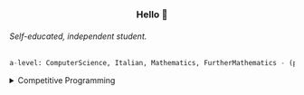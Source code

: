 <h3 align=center>Hello 👋</h3>

###### Self-educated, independent student.

```python
a-level: ComputerScience, Italian, Mathematics, FurtherMathematics - (pred: A*A*A*B)
```
<details>
  <summary>Competitive Programming</summary>

  <div align="center">
    <img src="https://leetcard.jacoblin.cool/pepperonii?sheets=https://gist.github.com/peperonnii/fff920929e880e88109c4af6d5f5efbd&theme=nord&font=Rubik&border=2&radius=6&height=200&width=500" alt="LeetCard">
    <img src="https://projecteuler.net/profile/pepperonii.png" alt="ProjectEuler">
  </div>

</details>

<!--
- 🔭 I’m currently working on ...
- 🌱 I’m currently learning ...
- 👯 I’m looking to collaborate on ...
- 🤔 I’m looking for help with ...
- 💬 Ask me about ...
- 📫 How to reach me: ...
- 😄 Pronouns: ...
- ⚡ Fun fact: ...
-->
